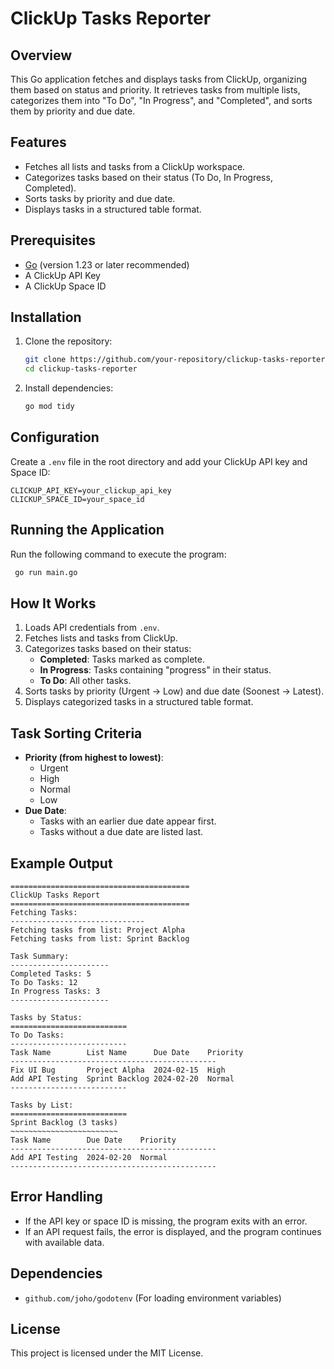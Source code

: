# ClickUp Tasks Reporter

## Overview
This Go application fetches and displays tasks from ClickUp, organizing them based on status and priority. It retrieves tasks from multiple lists, categorizes them into "To Do", "In Progress", and "Completed", and sorts them by priority and due date.

## Features
- Fetches all lists and tasks from a ClickUp workspace.
- Categorizes tasks based on their status (To Do, In Progress, Completed).
- Sorts tasks by priority and due date.
- Displays tasks in a structured table format.

## Prerequisites
- [Go](https://go.dev/) (version 1.23 or later recommended)
- A ClickUp API Key
- A ClickUp Space ID

## Installation
1. Clone the repository:
   ```sh
   git clone https://github.com/your-repository/clickup-tasks-reporter.git
   cd clickup-tasks-reporter
   ```
2. Install dependencies:
   ```sh
   go mod tidy
   ```

## Configuration
Create a `.env` file in the root directory and add your ClickUp API key and Space ID:

```
CLICKUP_API_KEY=your_clickup_api_key
CLICKUP_SPACE_ID=your_space_id
```

## Running the Application
Run the following command to execute the program:

```sh
 go run main.go
```

## How It Works
1. Loads API credentials from `.env`.
2. Fetches lists and tasks from ClickUp.
3. Categorizes tasks based on their status:
   - **Completed**: Tasks marked as complete.
   - **In Progress**: Tasks containing "progress" in their status.
   - **To Do**: All other tasks.
4. Sorts tasks by priority (Urgent → Low) and due date (Soonest → Latest).
5. Displays categorized tasks in a structured table format.

## Task Sorting Criteria
- **Priority (from highest to lowest)**:
  - Urgent
  - High
  - Normal
  - Low
- **Due Date**:
  - Tasks with an earlier due date appear first.
  - Tasks without a due date are listed last.

## Example Output
```
========================================
ClickUp Tasks Report
========================================
Fetching Tasks:
------------------------------
Fetching tasks from list: Project Alpha
Fetching tasks from list: Sprint Backlog

Task Summary:
----------------------
Completed Tasks: 5
To Do Tasks: 12
In Progress Tasks: 3
----------------------

Tasks by Status:
==========================
To Do Tasks:
--------------------------
Task Name        List Name      Due Date    Priority  
----------------------------------------------
Fix UI Bug       Project Alpha  2024-02-15  High      
Add API Testing  Sprint Backlog 2024-02-20  Normal    
--------------------------

Tasks by List:
==========================
Sprint Backlog (3 tasks)
~~~~~~~~~~~~~~~~~~~~~~~~
Task Name        Due Date    Priority  
----------------------------------------------
Add API Testing  2024-02-20  Normal    
----------------------------------------------
```

## Error Handling
- If the API key or space ID is missing, the program exits with an error.
- If an API request fails, the error is displayed, and the program continues with available data.

## Dependencies
- `github.com/joho/godotenv` (For loading environment variables)

## License
This project is licensed under the MIT License.
